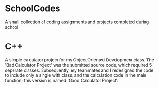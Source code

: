 # SchoolCodes
A small collection of coding assignments and projects completed during school

# C++
A simple calculator project for my Object Oriented Development class. The 'Bad Calculator Project' was the submitted source code, which required 5 seperate classes. Subsequently, my teammates and I redesigned the code to include only a single with class, and the calculation code in the main function; this version is named 'Good Calculator Project'.
